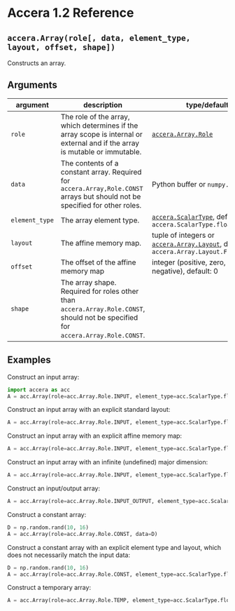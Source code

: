 [//]: # (Project: Accera)
[//]: # (Version: 1.2)

# Accera 1.2 Reference

## `accera.Array(role[, data, element_type, layout, offset, shape])`
Constructs an array.

## Arguments

argument | description | type/default
--- | --- | ---
`role` | The role of the array, which determines if the array scope is internal or external and if the array is mutable or immutable. | [`accera.Array.Role`](<Role.md>)
`data` | The contents of a constant array. Required for `accera.Array,Role.CONST` arrays but should not be specified for other roles. | Python buffer or `numpy.ndarray`
`element_type` | The array element type. | [`accera.ScalarType`](<../../enumerations/ScalarType.md>), default: `accera.ScalarType.float32`
`layout` | The affine memory map. | tuple of integers or [`accera.Array.Layout`](<Layout.md>), default: `accera.Array.Layout.FIRST_MAJOR`
`offset` | The offset of the affine memory map | integer (positive, zero, or negative), default: 0
`shape` | The array shape. Required for roles other than `accera.Array.Role.CONST`, should not be specified for `accera.Array.Role.CONST`.

## Examples

Construct an input array:
```python
import accera as acc
A = acc.Array(role=acc.Array.Role.INPUT, element_type=acc.ScalarType.float32, shape=(10, 20))  # the default layout is acc.Array.Layout.FIRST_MAJOR
```

Construct an input array with an explicit standard layout:
```python
A = acc.Array(role=acc.Array.Role.INPUT, element_type=acc.ScalarType.float32, shape=(10, 20), layout=acc.Array.Layout.LAST_MAJOR)
```

Construct an input array with an explicit affine memory map:
```python
A = acc.Array(role=acc.Array.Role.INPUT, element_type=acc.ScalarType.float32, shape=(10, 20), layout=(1, 10))
```

Construct an input array with an infinite (undefined) major dimension:
```python
A = acc.Array(role=acc.Array.Role.INPUT, element_type=acc.ScalarType.float32, shape=(10, acc.inf), layout=acc.Array.Layout.LAST_MAJOR)
```

Construct an input/output array:
```python
A = acc.Array(role=acc.Array.Role.INPUT_OUTPUT, element_type=acc.ScalarType.float32, shape=(10, 20))
```

Construct a constant array:
```python
D = np.random.rand(10, 16)
A = acc.Array(role=acc.Array.Role.CONST, data=D)
```

Construct a constant array with an explicit element type and layout, which does not necessarily match the input data:
```python
D = np.random.rand(10, 16)
A = acc.Array(role=acc.Array.Role.CONST, element_type=acc.ScalarType.float32, layout=acc.Array.Layout.LAST_MAJOR, data=D)
```

Construct a temporary array:
```python
A = acc.Array(role=acc.Array.Role.TEMP, element_type=acc.ScalarType.float32, shape=(10, 20), layout=acc.Array.Layout.LAST_MAJOR)
```

<div style="page-break-after: always;"></div>
